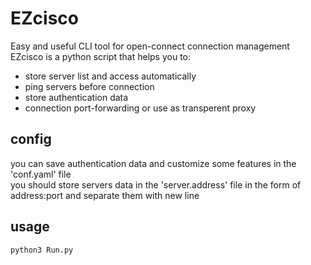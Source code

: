 # EZcisco
Easy and useful CLI tool for open-connect connection management<br>
EZcisco is a python script that helps you to: 
<ul>
<li>store server list and access automatically
<li>ping servers before connection</li>
<li>store authentication data</li>
<li>connection port-forwarding or use as transperent proxy</li>
</ul>

## config
you can save authentication data and customize some features in the 'conf.yaml' file <br>
you should store servers data in the 'server.address' file in the form of address:port and separate them with new line

## usage
```bash
python3 Run.py
```
